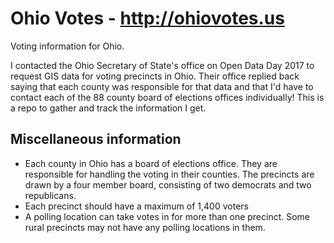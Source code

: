 # Ohio Votes - http://ohiovotes.us

Voting information for Ohio.

I contacted the Ohio Secretary of State's office on Open Data Day 2017 to request GIS data for voting
precincts in Ohio. Their office replied back saying that each county was responsible for that data
and that I'd have to contact each of the 88 county board of elections offices individually! This is
a repo to gather and track the information I get.


## Miscellaneous information
* Each county in Ohio has a board of elections office. They are responsible for
  handling the voting in their counties. The precincts are drawn by a four member
  board, consisting of two democrats and two republicans.
* Each precinct should have a maximum of 1,400 voters
* A polling location can take votes in for more than one precinct. Some rural
  precincts may not have any polling locations in them.
